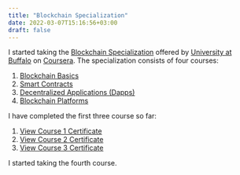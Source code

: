 ```yaml
---
title: "Blockchain Specialization"
date: 2022-03-07T15:16:56+03:00
draft: false
---
```


I started taking the [Blockchain Specialization][specialization] offered by
[University at Buffalo][university-at-buffalo] on [Coursera][coursera].
The specialization consists of four courses:

1. [Blockchain Basics][course-1]
2. [Smart Contracts][course-2]
3. [Decentralized Applications (Dapps)][course-3]
4. [Blockchain Platforms][course-4]

I have completed the first three course so far:

1. [View Course 1 Certificate][course-1-certificate]
2. [View Course 2 Certificate][course-2-certificate]
3. [View Course 3 Certificate][course-3-certificate]

I started taking the fourth course.

[coursera]: https://www.coursera.org/
[university-at-buffalo]: http://www.buffalo.edu/
[specialization]: https://www.coursera.org/specializations/blockchain
[course-1]: https://www.coursera.org/learn/blockchain-basics?specialization=blockchain
[course-2]: https://www.coursera.org/learn/smarter-contracts?specialization=blockchain
[course-3]: https://www.coursera.org/learn/decentralized-apps-on-blockchain?specialization=blockchain
[course-4]: https://www.coursera.org/learn/blockchain-platforms?specialization=blockchain
[course-1-certificate]: https://coursera.org/share/b67a9e440c74018c605ae840c9c57773
[course-2-certificate]: https://coursera.org/share/c49eae1bfb9b8fda0037a4ffecdff57f
[course-3-certificate]: https://coursera.org/share/0ea906fb71607f294a7091ddd048801d
